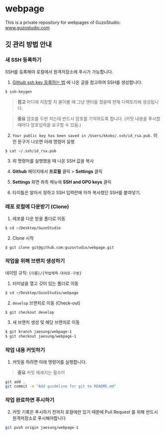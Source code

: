# webpage
This is a private repository for webpages of GuzoStudio: www.guzostudio.com

## 깃 관리 방법 안내

### 새 SSH 등록하기

SSH를 등록해야 로컬에서 원격저장소에 푸시가 가능합니다.

1. [Github ssh key 등록하는 법](https://brunch.co.kr/@anonymdevoo) 에 나온 글을 참고하여 SSH를 생성합니다.
```bash
$ ssh-keygen
```
> **참고**
> 어디에 저장할 지 물어볼 때 그냥 엔터를 쳤을때 현재 디렉토리에 생성됩니다.

> **중요**
> 암호를 두번 치는데 반드시 암호를 기억하도록 합니다. (커밋 내용을 푸시할때마다 암호입력을 요구할 수 있음.)

2. `Your public key has been saved in /Users/kkoko/.ssh/id_rsa.pub.` 이런 문구가 나오면 아래 명령어 실행
```bash
$ cat ~/.ssh/id_rsa.pub
```

3. 위 명령어를 실행했을 때 나온 SSH 값을 복사

4. **Github** 페이지에서 **프로필** 클릭 > **Settings** 클릭

5. **Settings** 화면 좌측 메뉴에 **SSH and GPG keys** 클릭

6. 타이틀은 알아서 정하고 SSH 입력란에 아까 복사했던 SSH를 붙여넣기.

### 레포 로컬에 다운받기 (Clone)

1. 레포를 다운 받을 폴더로 이동
```bash
$ cd ~/Desktop/GuzoStudio
```

2. Clone 시작
```bash
$ git clone git@github.com:guzostudio/webpage.git
```

### 작업을 위해 브랜치 생성하기
네이밍 규칙: `{이름}/{작업제목-대쉬로-구분}`

1. 터미널을 열고 깃이 있는 폴더로 이동
```bash
$ cd ~/Desktop/GuzoStudio/webpage
```

2. `develop` 브랜치로 이동 (Check-out)
```bash
$ git checkout develop
```

3. 새 브랜치 생성 및 해당 브랜치로 이동
```bash
$ git branch jaesung/webpage-1
$ git checkout jaesung/webpage-1 
```

### 작업 내용 커밋하기

1. 커밋을 하려면 아래 명령어를 실행합니다. 

> **중요** 커밋 메세지는 필수!!!

```bash
git add .
git commit -m "Add guideline for git to README.md"
```

### 작업 완료하면 푸시하기

2. 커밋 기록은 푸시하기 전까지 로컬에만 있기 때문에 Pull Request 를 위해 반드시 원격저장소로 푸시해야합니다

```bash
git push origin jaesung/webpage-1
```
